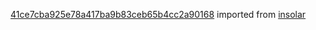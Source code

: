[41ce7cba925e78a417ba9b83ceb65b4cc2a90168](https://github.com/insolar/insolar/commit/41ce7cba925e78a417ba9b83ceb65b4cc2a90168) imported from [insolar](https://github.com/insolar/insolar)
